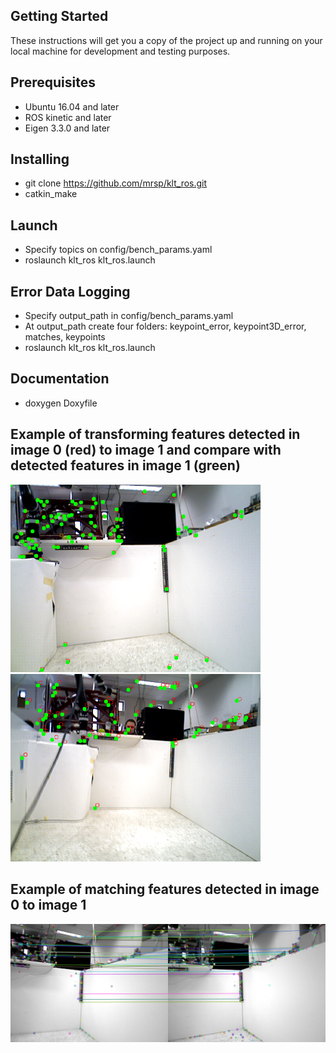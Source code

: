 ## Getting Started
These instructions will get you a copy of the project up and running on your local machine for development and testing purposes.

## Prerequisites
* Ubuntu 16.04 and later
* ROS kinetic and later
* Eigen 3.3.0 and later


## Installing
* git clone https://github.com/mrsp/klt_ros.git
* catkin_make

## Launch 
* Specify topics on config/bench_params.yaml
* roslaunch klt_ros klt_ros.launch


## Error Data Logging 
* Specify output_path in config/bench_params.yaml
* At output_path create four folders: keypoint_error, keypoint3D_error, matches, keypoints
* roslaunch klt_ros klt_ros.launch

## Documentation
* doxygen Doxyfile

## Example of transforming features detected in image 0 (red) to image 1 and compare with detected features in image 1 (green)
<p float="center">
  <img src="img/keypoints0.png" width="400" />
  <img src="img/keypoints1.png" width="400" /> 
</p>

## Example of matching features detected in image 0 to image 1 
<p float="center">
  <img src="img/strongmatches0.png" width="1000" />
</p>

